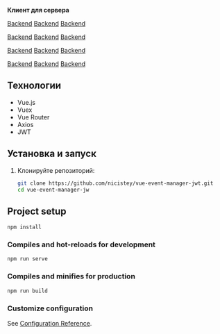 **Клиент для сервера** 

[Backend](https://github.com/nicistey/go-pgsql-docker-oauth2-template) [Backend](https://github.com/nicistey/go-pgsql-docker-oauth2-template) [Backend](https://github.com/nicistey/go-pgsql-docker-oauth2-template)

[Backend](https://github.com/nicistey/go-pgsql-docker-oauth2-template) [Backend](https://github.com/nicistey/go-pgsql-docker-oauth2-template) [Backend](https://github.com/nicistey/go-pgsql-docker-oauth2-template)

[Backend](https://github.com/nicistey/go-pgsql-docker-oauth2-template) [Backend](https://github.com/nicistey/go-pgsql-docker-oauth2-template) [Backend](https://github.com/nicistey/go-pgsql-docker-oauth2-template)

[Backend](https://github.com/nicistey/go-pgsql-docker-oauth2-template) [Backend](https://github.com/nicistey/go-pgsql-docker-oauth2-template) [Backend](https://github.com/nicistey/go-pgsql-docker-oauth2-template)

## Технологии

- Vue.js
- Vuex
- Vue Router
- Axios
- JWT

## Установка и запуск

1. Клонируйте репозиторий:
   ```bash
   git clone https://github.com/nicistey/vue-event-manager-jwt.git
   cd vue-event-manager-jw
   ```

## Project setup
```
npm install
```

### Compiles and hot-reloads for development
```
npm run serve
```

### Compiles and minifies for production
```
npm run build
```

### Customize configuration
See [Configuration Reference](https://cli.vuejs.org/config/).
